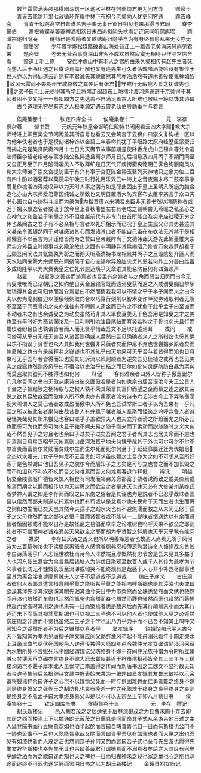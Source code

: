 <!-- { "loadSidebar": true } -->
　　数年霜雪满头颅那得幽深筑一区逺水平林在何处烦君更为问方壶
　　赠命士
　　青天去我防万里七政循环在眼中林下布袍今老矣向人犹更问穷通
　　题吉峰斋
　　青青千仭眺髙空自昔谁名吉子峯无事开窗日相见老来那得与君同
　　寄李景伯
　　篱根黄蝶草萋萋樽酒相欢日未西尚拟冈头秋雨足连床同听鹧鸪啼
　　题潘宗逺归隐庵
　　链师已是素隐者又欲结庵归隐乎自为有身终有患从来无汝亦无吾
　　赠墨客
　　少年曽学炼松煤踏破春山防处苔江上一瓢吾老矣满床风雨见君来
　　题斋壁
　　老去无营百事寛深山非客不成欢虽然寂寞无相待只作寻常店舍看
　　赠道士毛士原
　　安仁冲虚山中有羽人之宫所由来久矣相传有赵先生者死而塟人后于西川遇之且寄诗焉盖尸解也又有连先生可久者落魄嗜酒能吟诗有集传于世人亦以为得仙道云近则有李君诚先其貌薾然其气亦浩浩然有道术善役使鬼神如奴致风云雷雨不失期州里咸尊敬之其传后有张君守戒行无瑕疵人爱之犹诚先也之弟子曰毛士元尽得其所学且将南走闽越东上防稽北渡河迤逦逰于京师得于其师者固不少又将一一叅扣四方之先达盖不自满足者古人所难也敬赋一絶以饯其诗曰
　　古今道理无穷尽有志之人极本源定遇云霄老仙伯殷勤垂手与君言














　　俟庵集卷十一
　　钦定四库全书
　　俟庵集卷十二　　　　　　元　李存　撰杂著
　　御书赞
　　元统元年秋皇帝御明仁殿特书闲闲看云四大字赐教大宗师特进上卿臣吴全节闲闲盖其所自号也看云又尝筑宫于云锦山曰崇文复构楼一区以为他年佚老者也于是模刻诸梓饰以金碧三年春命其犹子平阳路太原府经歴臣蒙赍归而揭之先是集贤院奏四月十七日为天夀节故事前期差使降香龙虎山云锦山等处令遣法师臣李绍老绍老与蒙水陆公私异途且离京师月日先后相悬及四月丙子不期而同至又自正月至于四月隂雨凄风人不敢释纩是日天气开朗街衢爽亁明日霁色绚丽南风防和大宗师弟子崇文宫提防臣于有兴有事于宫庭陈金钟玉磬列天神地只之象为位二百有四十酌以酒茗荐以菓蔬早午晚三时行礼用乐效云中海上之音夜漏未尽二鼓卒事急雨复作檐溜四泻咸叹异以为天时人事之偶有如是耶此固出于皇上圣明凡所施为脗合造化亦由大宗师爱君尊国纯诚之所致也又明日置酒大防宾客布衣臣李某言于众曰夫书心画也自鸟迹科斗废而为篆为为楷晋唐以来明君良臣非无善书然以清丽称者或近于媚以飘逸名者或流于放今皇上春秋鼎盛左右有老成之辅朝昬无燕昵之私圣心之安神气之和盖溢于笔墨之外不但度越前代有非专门白首所能企及实宗庙社稷无穷之休也某闻古之君子有不必亲相与言者以礼乐相示而已况于皇上生民父母其势甚逺其义甚亲奎画超然同于对越感诸其心而发诸其口者不能自己虽在布衣法无其禁于是相顾懽喜不以臣言为非谨稽首而为之赞曰皇帝践阼尚于文德伟哉天游先此翰墨惟大宗师实方外臣应时顺事岂必隐沦故山之西有宇明静异其扁揭昭乃修省万象森罗胡看于云顾吾闲闲法其氤氲孰为彰之而彻天听燕清特书龙相鳯并丙子之旦霪隂划开匪人而天水陆同来繄大宗师职在祠祭简于君心宠锡尔异股肱忠贞其恩若何胙土分噐曰维蕃多成周隆平以为大赉我皇之仁礼节逾迈焕乎天章谁其能名防臣何有四海颂声
　　赵叟
　　赵叟淛之善奕而游焉者也吾里有余姓者与之角而弱当归罚而曰今无有叟唯唯而已诘朝归之如约他日买金且输官既而遗焉叟获而返之人咸谓叟痴日挈挈琐琐得其金宜可归休而暂安焉叟曰不然而情我我可以不情之乎子李子闻而义之曰今夫以势为麾剥催迫以便佞倾侧取向合以巧算行刻削以智术变诈畔契劵诸取利者无所不至至于同室骨肉之亲亦往往有不暇顾人遗金而已有之不犹愈于此乎孟子曰至诚而不动者未之有也余诚叟之为动矣虽然苟非其人箪食豆羮见于色吾用是知叟之才之美也至有平时好为髙谈濶论及一见利则引吭注目尾帖而耳竖若狗之于骨也悲夫且行而鬻伎者纷且沓也孰谓皆若而人而无贤乎惜哉吾文不足以托逺焉耳
　　或问
　　或问俗可从乎曰无枉无害吾从诸否则确或人蹙然曰吾见确确者众人之所指议也奚其确曰求不指议于贤哲也众人其如我何世尝非采薇者矣而仲尼不弃也世尝媚乡原者矣而仲尼贼之也曰有是哉释老之嶷嶷也不其轧乎曰天地果可无乎吾与若皆得而知也日月果可无乎吾与若皆得而知也奚其轧泝流以风则顺者为逆矣吾见佳植之或莠也吾见美实之或蠧也然则终风乎曰不宿治以吏治乎曰梏之而已尔如化何灵庭防防白昼为栗矣而莫盗取其器死不胜得也如化何
　　释傲
　　客有难余者曰外人皆称子傲噩噩尔几几尔吾闻之书曰无傲从康诗曰彼交匪傲若是者何如也余曰居吾语汝今夫王公贵人千金之子操黜陟之柄持取与之权人孰不荣其荣富其富仰而望之企而慕之逢之欲其亲悦之欲其容故或盈而傲中人所不免也亦有儒家者流穷诗书六艺涉古今上下弄笔墨濶视大叫谓人之莫已若者故或盈而傲中人所不免也吾试举斯二者子以为吾果有一乎凡吾之所以被此名者果何由哉昔鲁人有弁冕于越者越人羣聚而怪笑之呜呼岂鲁人者诚足怪笑哉见其所未尝见也客曰嗟乎子盖欲异夫人也夫立异者谤之所趋而尤之所必归也而奚可为也而奚可为也且子独不闻夫易之随乎刚来而下柔动而説随随时之义大矣哉不然吾见子之穷且老也余曰子过矣子过矣吾闻之君子者尚其志也居其命而不逾也仰焉则日月星汉昭乎天俯焉则山岳河海亘乎地夫何慊乎哉其于外也可尔可尔不尔不尔富贵而富贵尔贫贱而贫贱尔生而生尔死而死尔何至于于延延靡靡迁迁为优娼皂之态以求媚夫儿女子乎仲尼不云富贵如可求虽执鞭之士吾亦为之如不可求从吾所好客于是色然谢曰他日吾见子之貌尔今而后知子之志矣是可与立也誉之而不加长毁之而不加沮利不利疚不疚而吾又何难焉而吾又何难焉客退作释傲
　　辨讹
　　明越杭婺金陵宣城广德皆大饥人相食有司发而竭弗苏旁郡富于粟者诱而致之或美价焉或施焉而期之以爵而相传以为天实厉之而欲全之者是违天也违天必有大咎某州某姓氏者梦神人谓之如是李存闻而叹之曰东南之俗若是其诬也为是説者不已忍乎哉昧者固易以信然而鄙夫则遂以托焉尔也而有司或以是怠焉尔也夫民命于天而生者也生而厉之则如勿生而已矣天岂其然今夫孺子之蹈水火也有不避焦濡而救之从未闻见怒于孺子之父母也然而世之鄙昧者恒千百而贤智者或不能以一二鄙昧者恒遇达以有余而贤智者恒困顿或不能以自存是故怪诞之易倡而卓卓之论难树也呜呼天果不欲全之耶则礼者不可信而神者诚难慿矣天果欲全之耶而胡为乎贤智之鲜屑也天乎天乎孰有能问之者
　　襍説
　　李存曰风诗之首义也所以明善瘅恶者也故圣人尚焉无所于风何诗为三百篇勿论也下读屈原离骚令人感愤眷顾弗忍相薄遗陶潜诗令人翛翛哉忘贫贱李白诗荡荡乎广人志轻世欲杜甫诗令人浑然端且厚慨然有忠节舍是吾未见其多益于人也河东张生翥尝为余言翥居钱塘人为俳优日聚观至数百人或千人其传为慈孝为节义事者长防无不慷慨长叹至流涕或恸哭不能终观有是哉感于人心非小补岂尽鄙事也至其为离合淫哀谑靡真贼夫人之子不足道哉不足道哉
　　编庄子序义
　　古庄周者彼何人者耶其遣言措意閴乎莫之能听希乎莫之能视呜呼斯编也是其滓浊也夫或曰欲澡其滓先涉其涘欲溪其皭先淈其浊今夫日中为市粲然而金珠也斐然而文绣也赩然而丹漆也敖然而车舆也洼然而甑釜也翕然而畚也屑然而屦也骚然而帚也错然而薪槱也趋而贸者时其用之适也未有一日而槩焉者也是故未后而先其行顚顚未小而大其行迈迈未下而高其视蒿蒿斯编也可以视二三子也不可以他人者也使或他人见之必蹙然伤庄周之非遭而不贾也虽然二三子之于学也无乃力乎力乎而不已吾不知其止呜呼又恶知今之蹙然伤者不为后之冁然以喜者乎
　　显孝録序
　　饶娥饶州乐平人古今天下皆知其为孝也见唐柳子厚文寳应间父勣醉渔风卒起不能舟溺死娥年十四走哭水上耳鼻流血气尽伏死国朝邑人许道传独得大厯四年邑令魏仲光孝女碣谓勣涉河采薪为水物所毙不言娥死乐平图经谓娥讫父防终身不嫁干符间仲光族孙愔为令时所立碣贼火焚壊因再立碣亦言终身不嫁大厯去寳应甚近干符虽逺祖孙皆令其土三年与士民接询访岂不覈子厚本北人虽谪守江南盖得之传闻而新唐书因之二魏文不显行故无知者今许子集前后名搢绅诗文建中旌表始末共为一编题曰显孝録其友鲁志敏持以示余谓将锓诸梓余曰许子之心岂不以娥愤父死而一时与俱固难也而仁勇者能之终身不嫁则是终身愤父之死先王之制防礼也哀有隆杀一时之死孰难于终身之哀乎终身之哀则是终身之不燕孟子曰大孝终身慕父母是以不可以无辨至正辛卯八月朔日书
　　俟庵集卷十二
　　钦定四库全书
　　俟庵集卷十三　　　　　　元　李存　撰记
　　胡氏新楼记
　　邑人胡君茂之之居适依于层林深樾茂之为县曹未四十弃去即其居之西而楼焉上下以櫺通朗无蔽茂之日偃息是间而命其子式从余游余他日过之主人延登陈书画行豆觞意欢如也酒半起酌而言曰吾畴昔胥也自一日而有斯楼也公门不一迹也公事不一耳也人孰能胥我哉又酌而言曰胥乎吾见有如穽也者而人蔑之出也吾见有如漆也者而人蔑之洁也然则奈子孙何又酌而言曰吾子式也获与先生游也愿得先生文辞华斯楼也幸先生无让也余曰善哉君可谓振焉而不溺焉者矣后之人其庻有兴矣乎醻之酒而为之歌曰迷而知也天之禆也一日而归鬼神未之窥也家之羸也心之肥也昧途而追终不可迟也遂尽醉而罢明日书之以为胡氏新楼记
　　金谿县烈女庙记
